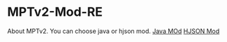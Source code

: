 # MPTv2-Mod-RE
About MPTv2.
You can choose java or hjson mod.
[Java MOd](https://github.com/Yunatexya/MPTv2ModRE-java)
[HJSON Mod](https://github.com/Yunatexya/MPTv2ModRE-hjson)
